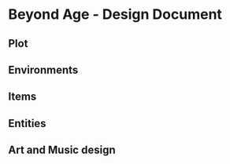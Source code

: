 # __Beyond Age - Design Document__


## Plot


## Environments
## Items
## Entities
## Art and Music design